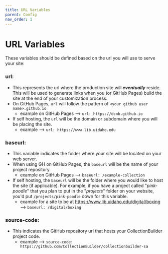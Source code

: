 ```yaml
---
title: URL Variables
parent: Config
nav_order: 1
---
```


# URL Variables

These variables should be defined based on the url you will use to serve your site:

### **url**: 

- This represents the url where the production site will ***eventually*** reside. This will be used to generate links when you (or GitHub Pages) build the site at the end of your customization process. 
- On GitHub Pages, `url` will follow the pattern of `<your github user name>.github.io`
	- example on GitHub Pages --> `url: https://dcnb.github.io`
- If self hosting, the `url` will be the domain or subdomain where you will be placing the site.
	- example --> `url: https://www.lib.uidaho.edu`

### **baseurl**: 
- This variable indicates the folder where your site will be located on your web server. 
- When using GH on GitHub Pages, the `baseurl` will be the name of your project repository.
	- example on GitHub Pages --> `baseurl: /example-collection`
- If self hosting, the `baseurl` will be the folder where you would like to host the site (if applicable). For example, if you have a project called "*pink-poodle*" that you plan to put in the "*projects*" folder on your website, you'd put `/projects/pink-poodle` down for this variable. 
	- example for a site to be at <https://www.lib.uidaho.edu/digital/boxing> --> `baseurl: /digital/boxing` 

### **source-code**: 
- This indicates the GitHub repository url that hosts your CollectionBuilder project code.
	- example --> `source-code: https://github.com/CollectionBuilder/collectionbuilder-sa`
